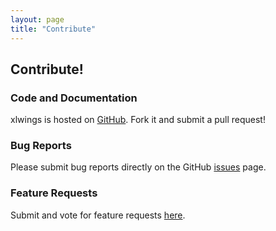 ```yaml
---
layout: page
title: "Contribute"
---
```


## Contribute!

### Code and Documentation
xlwings is hosted on [GitHub][]. Fork it and submit a pull request!


### Bug Reports
Please submit bug reports directly on the GitHub [issues][] page.

### Feature Requests
Submit and vote for feature requests [here][].

[GitHub]: https://github.com/ZoomerAnalytics/xlwings
[issues]: https://github.com/ZoomerAnalytics/xlwings/issues
[here]: https://zoomeranalytics.uservoice.com/forums/269851-xlwings